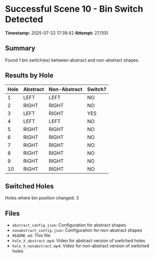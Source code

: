# Successful Scene 10 - Bin Switch Detected

**Timestamp:** 2025-07-22 17:39:42
**Attempt:** 27/100

## Summary

Found 1 bin switch(es) between abstract and non-abstract shapes.

## Results by Hole

| Hole | Abstract | Non-Abstract | Switch? |
|------|----------|--------------|---------|
| 1 | LEFT | LEFT | NO |
| 2 | RIGHT | RIGHT | NO |
| 3 | LEFT | RIGHT | YES |
| 4 | LEFT | LEFT | NO |
| 5 | RIGHT | RIGHT | NO |
| 6 | RIGHT | RIGHT | NO |
| 7 | RIGHT | RIGHT | NO |
| 8 | RIGHT | RIGHT | NO |
| 9 | RIGHT | RIGHT | NO |
| 10 | RIGHT | RIGHT | NO |

## Switched Holes
Holes where bin position changed: 3

## Files
- `abstract_config.json`: Configuration for abstract shapes
- `nonabstract_config.json`: Configuration for non-abstract shapes
- `README.md`: This file
- `hole_X_abstract.mp4`: Video for abstract version of switched holes
- `hole_X_nonabstract.mp4`: Video for non-abstract version of switched holes
